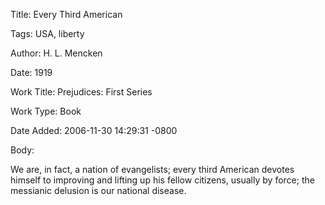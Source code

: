 Title:  Every Third American

Tags:   USA, liberty

Author: H. L. Mencken

Date:   1919

Work Title: Prejudices: First Series

Work Type: Book

Date Added: 2006-11-30 14:29:31 -0800

Body: 

We are, in fact, a nation of evangelists; every third American devotes himself to improving and lifting up his fellow citizens, usually by force; the messianic delusion is our national disease.

